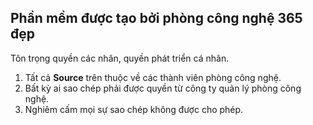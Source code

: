 ## Phần mềm được tạo bởi phòng công nghệ 365 đẹp

Tôn trọng quyền các nhân, quyền phát triển cá nhân.

1. Tất cả **Source** trên thuộc về các thành viên phòng công nghệ.
2. Bất kỳ ai sao chép phải được quyền từ công ty quản lý phòng công nghệ.
3. Nghiêm cấm mọi sự sao chép không được cho phép.